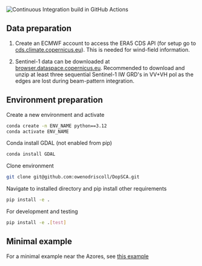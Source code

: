 ![Continuous Integration build in GitHub Actions](https://github.com/owenodriscoll/DopSCA/actions/workflows/main.yaml/badge.svg?branch=main)

## Data preparation
1. Create an ECMWF account to access the ERA5 CDS API (for setup go to [cds.climate.copernicus.eu](https://cds.climate.copernicus.eu/how-to-api)). This is needed for wind-field information.

2. Sentinel-1 data can be downloaded at [browser.dataspace.copernicus.eu](https://browser.dataspace.copernicus.eu/). Recommended to download and unzip at least three sequential Sentinel-1 IW GRD's in VV+VH pol as the edges are lost during beam-pattern integration. 

## Environment preparation
Create a new environment and activate

```bash
conda create -n ENV_NAME python==3.12
conda activate ENV_NAME
```

Conda install GDAL (not enabled from pip)
```bash
conda install GDAL
```

Clone environment
```bash
git clone git@github.com:owenodriscoll/DopSCA.git
```

Navigate to installed directory and pip install other requirements
```bash
pip install -e .
```

For development and testing
```bash
pip install -e .[test]
```

## Minimal example
For a minimal example near the Azores, see [this example](https://github.com/owenodriscoll/DopSCA/analysis/example.ipynb)